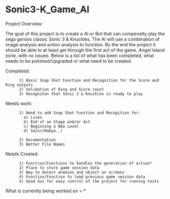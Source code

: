 # Sonic3-K_Game_AI

Project Overview:

The goal of this project is to create a AI or Bot that can compenetly play the sega genisis classic Sonic 3 & Knuckles. 
The AI will use a combination of image analysis and action analysis to function. By the end the project it should be able to 
at least get through the first act of the game, Angel Island zone, with no issues. Below is a list of what has been completed,
what needs to be polished/Upgraded or what need to be created.


Completed:
 
          1) Basic Snap Shot Function and Recognition for the Score and Ring outputs
          2) Validation of Ring and Score count 
          3) Recogniton that Sonic 3 & Knuckles is ready to play

Needs work:

          1) Need to add Snap Shot Function and Recogition for:
            a) Lives
            b) End of an Stage and/or Act
            c) Beginning a New Level
            d) Soinc(Mabye..)
            
          2) Documentation
          3) Better File Names

Needs Created:

          1) Function/Functions to handles the generation of action* 
          2) Place to store game session data
          3) Way to detect enemies and object on screens
          4) Function/Function to load previous game session data
          5) Good Gui for easy control of the project for running tests
 
 
 What is currently being worked on = *
